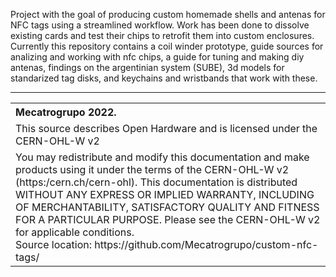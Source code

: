 Project with the goal of producing custom homemade shells and antenas for NFC tags using a streamlined workflow. Work has been done to dissolve existing cards and test their chips to retrofit them into custom enclosures.<br/>
Currently this repository contains a coil winder prototype, guide sources for analizing and working with nfc chips, a guide for tuning and making diy antenas, findings on the argentinian system (SUBE), 3d models for standarized tag disks, and keychains and wristbands that work with these.

<hr />
<table border="0px">
<th align="left">
Mecatrogrupo 2022.
</th>
<tr>
<td>
This source describes Open Hardware and is licensed under the 
CERN-OHL-W v2
</td>
</tr>
<tr>
<td>
You may redistribute and modify this documentation and make products
using it under the terms of the CERN-OHL-W v2 (https:/cern.ch/cern-ohl).
This documentation is distributed WITHOUT ANY EXPRESS OR IMPLIED
WARRANTY, INCLUDING OF MERCHANTABILITY, SATISFACTORY QUALITY
AND FITNESS FOR A PARTICULAR PURPOSE. Please see the CERN-OHL-W v2
for applicable conditions.<br/>
Source location: https://github.com/Mecatrogrupo/custom-nfc-tags/
</td>
</tr>
</table>
